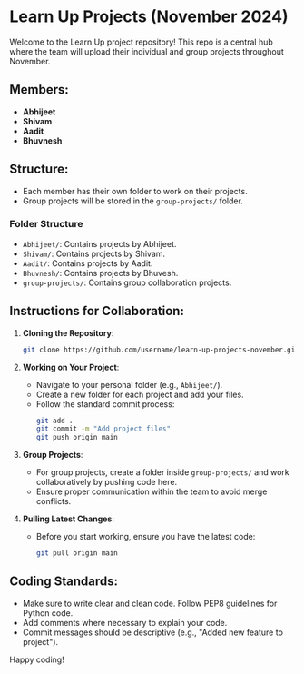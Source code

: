 # Learn Up Projects (November 2024)

Welcome to the Learn Up project repository! This repo is a central hub where the team will upload their individual and group projects throughout November.

## Members:
- **Abhijeet**
- **Shivam**
- **Aadit**
- **Bhuvnesh**

## Structure:
- Each member has their own folder to work on their projects.
- Group projects will be stored in the `group-projects/` folder.

### Folder Structure
- `Abhijeet/`: Contains projects by Abhijeet.
- `Shivam/`: Contains projects by Shivam.
- `Aadit/`: Contains projects by Aadit.
- `Bhuvnesh/`: Contains projects by Bhuvesh.
- `group-projects/`: Contains group collaboration projects.

## Instructions for Collaboration:
1. **Cloning the Repository**:
    ```bash
    git clone https://github.com/username/learn-up-projects-november.git
    ```
2. **Working on Your Project**:
    - Navigate to your personal folder (e.g., `Abhijeet/`).
    - Create a new folder for each project and add your files.
    - Follow the standard commit process:
      ```bash
      git add .
      git commit -m "Add project files"
      git push origin main
      ```
3. **Group Projects**:
    - For group projects, create a folder inside `group-projects/` and work collaboratively by pushing code here.
    - Ensure proper communication within the team to avoid merge conflicts.

4. **Pulling Latest Changes**:
    - Before you start working, ensure you have the latest code:
      ```bash
      git pull origin main
      ```

## Coding Standards:
- Make sure to write clear and clean code. Follow PEP8 guidelines for Python code.
- Add comments where necessary to explain your code.
- Commit messages should be descriptive (e.g., "Added new feature to project").

Happy coding!
